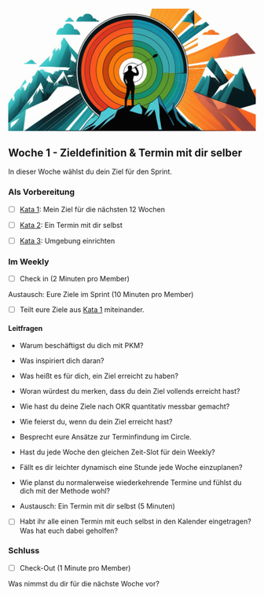 ![Wenn du die Geschichte deines Lebens schreibst, lass niemand anderen den Stift in die Hand nehmen](images/woche1-1.png)

## Woche 1 - Zieldefinition & Termin mit dir selber

In dieser Woche wählst du dein Ziel für den Sprint.

### Als Vorbereitung

- [ ] [Kata 1](2-1-Kata-1.md): Mein Ziel für die nächsten 12 Wochen

- [ ] [Kata 2](2-1-Kata-2.md): Ein Termin mit dir selbst

- [ ] [Kata 3](2-1-Kata-3.md): Umgebung einrichten

### Im Weekly

- [ ] Check in (2 Minuten pro Member)

Austausch: Eure Ziele im Sprint (10 Minuten pro Member)

- [ ] Teilt eure Ziele aus [Kata 1](2-1-Kata-1.md) miteinander.

#### Leitfragen

- Warum beschäftigst du dich mit PKM?
- Was inspiriert dich daran?
- Was heißt es für dich, ein Ziel erreicht zu haben?
- Woran würdest du merken, dass du dein Ziel vollends erreicht hast?
- Wie hast du deine Ziele nach OKR quantitativ messbar gemacht?
- Wie feierst du, wenn du dein Ziel erreicht hast?
- Besprecht eure Ansätze zur Terminfindung im Circle.
- Hast du jede Woche den gleichen Zeit-Slot für dein Weekly?
- Fällt es dir leichter dynamisch eine Stunde jede Woche einzuplanen?
- Wie planst du normalerweise wiederkehrende Termine und fühlst du dich mit der Methode wohl?

- Austausch: Ein Termin mit dir selbst (5 Minuten)

- [ ] Habt ihr alle einen Termin mit euch selbst in den Kalender eingetragen? Was hat euch dabei geholfen?

### Schluss

- [ ] Check-Out (1 Minute pro Member)

Was nimmst du dir für die nächste Woche vor?


